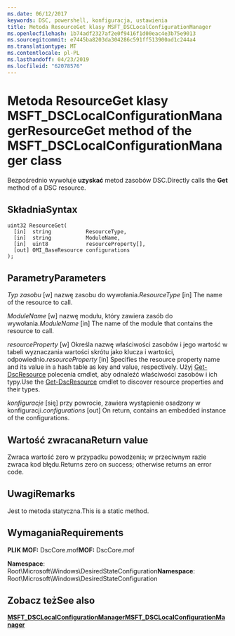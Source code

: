 ```yaml
---
ms.date: 06/12/2017
keywords: DSC, powershell, konfiguracja, ustawienia
title: Metoda ResourceGet klasy MSFT_DSCLocalConfigurationManager
ms.openlocfilehash: 1b74adf2327af2e0f9416f1d00eac4e3b75e9013
ms.sourcegitcommit: e7445ba8203da304286c591ff513900ad1c244a4
ms.translationtype: MT
ms.contentlocale: pl-PL
ms.lasthandoff: 04/23/2019
ms.locfileid: "62078576"
---
```

# <a name="resourceget-method-of-the-msftdsclocalconfigurationmanager-class"></a><span data-ttu-id="ee141-103">Metoda ResourceGet klasy MSFT_DSCLocalConfigurationManager</span><span class="sxs-lookup"><span data-stu-id="ee141-103">ResourceGet method of the MSFT_DSCLocalConfigurationManager class</span></span>

<span data-ttu-id="ee141-104">Bezpośrednio wywołuje **uzyskać** metod zasobów DSC.</span><span class="sxs-lookup"><span data-stu-id="ee141-104">Directly calls the **Get** method of a DSC resource.</span></span>

## <a name="syntax"></a><span data-ttu-id="ee141-105">Składnia</span><span class="sxs-lookup"><span data-stu-id="ee141-105">Syntax</span></span>

```mof
uint32 ResourceGet(
  [in]  string           ResourceType,
  [in]  string           ModuleName,
  [in]  uint8            resourceProperty[],
  [out] OMI_BaseResource configurations
);
```

## <a name="parameters"></a><span data-ttu-id="ee141-106">Parametry</span><span class="sxs-lookup"><span data-stu-id="ee141-106">Parameters</span></span>

<span data-ttu-id="ee141-107">*Typ zasobu* \[w\] nazwę zasobu do wywołania.</span><span class="sxs-lookup"><span data-stu-id="ee141-107">*ResourceType* \[in\] The name of the resource to call.</span></span>

<span data-ttu-id="ee141-108">*ModuleName* \[w\] nazwę modułu, który zawiera zasób do wywołania.</span><span class="sxs-lookup"><span data-stu-id="ee141-108">*ModuleName* \[in\] The name of the module that contains the resource to call.</span></span>

<span data-ttu-id="ee141-109">*resourceProperty* \[w\] Określa nazwę właściwości zasobów i jego wartość w tabeli wyznaczania wartości skrótu jako klucza i wartości, odpowiednio.</span><span class="sxs-lookup"><span data-stu-id="ee141-109">*resourceProperty* \[in\] Specifies the resource property name and its value in a hash table as key and value, respectively.</span></span> <span data-ttu-id="ee141-110">Użyj [Get-DscResource](/powershell/module/PSDesiredStateConfiguration/Get-DscResource) polecenia cmdlet, aby odnaleźć właściwości zasobów i ich typy.</span><span class="sxs-lookup"><span data-stu-id="ee141-110">Use the [Get-DscResource](/powershell/module/PSDesiredStateConfiguration/Get-DscResource) cmdlet to discover resource properties and their types.</span></span>

<span data-ttu-id="ee141-111">*konfiguracje* \[się\] przy powrocie, zawiera wystąpienie osadzony w konfiguracji.</span><span class="sxs-lookup"><span data-stu-id="ee141-111">*configurations* \[out\] On return, contains an embedded instance of the configurations.</span></span>

## <a name="return-value"></a><span data-ttu-id="ee141-112">Wartość zwracana</span><span class="sxs-lookup"><span data-stu-id="ee141-112">Return value</span></span>

<span data-ttu-id="ee141-113">Zwraca wartość zero w przypadku powodzenia; w przeciwnym razie zwraca kod błędu.</span><span class="sxs-lookup"><span data-stu-id="ee141-113">Returns zero on success; otherwise returns an error code.</span></span>

## <a name="remarks"></a><span data-ttu-id="ee141-114">Uwagi</span><span class="sxs-lookup"><span data-stu-id="ee141-114">Remarks</span></span>

<span data-ttu-id="ee141-115">Jest to metoda statyczna.</span><span class="sxs-lookup"><span data-stu-id="ee141-115">This is a static method.</span></span>

## <a name="requirements"></a><span data-ttu-id="ee141-116">Wymagania</span><span class="sxs-lookup"><span data-stu-id="ee141-116">Requirements</span></span>

<span data-ttu-id="ee141-117">**PLIK MOF:** DscCore.mof</span><span class="sxs-lookup"><span data-stu-id="ee141-117">**MOF:** DscCore.mof</span></span>

<span data-ttu-id="ee141-118">**Namespace**: Root\Microsoft\Windows\DesiredStateConfiguration</span><span class="sxs-lookup"><span data-stu-id="ee141-118">**Namespace**: Root\Microsoft\Windows\DesiredStateConfiguration</span></span>

## <a name="see-also"></a><span data-ttu-id="ee141-119">Zobacz też</span><span class="sxs-lookup"><span data-stu-id="ee141-119">See also</span></span>

[<span data-ttu-id="ee141-120">**MSFT_DSCLocalConfigurationManager**</span><span class="sxs-lookup"><span data-stu-id="ee141-120">**MSFT_DSCLocalConfigurationManager**</span></span>](msft-dsclocalconfigurationmanager.md)